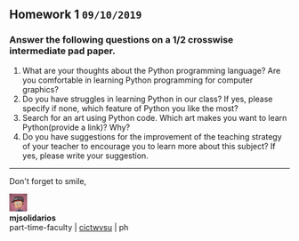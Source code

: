 ## Homework 1 ```09/10/2019```

### Answer the following questions on a 1/2 crosswise intermediate pad paper.

1. What are your thoughts about the Python programming language? Are you comfortable in learning Python programming for computer graphics?
1. Do you have struggles in learning Python in our class? If yes, please specify if none, which feature of Python you like the most?
1. Search for an art using Python code. Which art makes you want to learn Python(provide a link)? Why?
1. Do you have suggestions for the improvement of the teaching strategy of your teacher to encourage you to learn more about this subject? If yes, please write your suggestion.

---

Don't forget to smile,

![logo](logo.png "logo")<br>
**mjsolidarios**
<br>part-time-faculty | [cictwvsu](http://cictwvsu.com/) | ph
